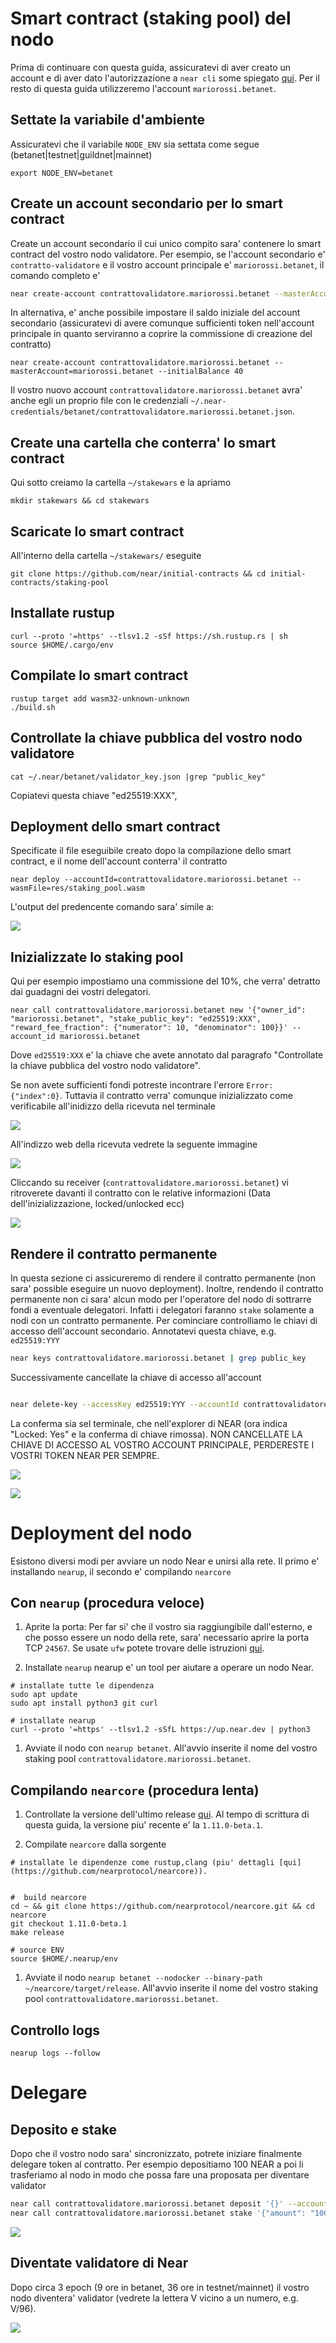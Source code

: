 # Smart contract (staking pool) del nodo

Prima di continuare con questa guida, assicuratevi di aver creato un account e di aver dato l'autorizzazione a `near cli` some spiegato [qui](https://github.com/48cfu/near-documentazione/blob/master/chiavi-spiegate.md). Per il resto di questa guida utilizzeremo l'account `mariorossi.betanet`.

## Settate la variabile d'ambiente
Assicuratevi che il variabile `NODE_ENV` sia settata come segue (betanet|testnet|guildnet|mainnet)

```
export NODE_ENV=betanet
```

## Create un account secondario per lo smart contract

Create un account secondario il cui unico compito sara' contenere lo smart contract del vostro nodo validatore. Per esempio, se l'account secondario e' `contratto-validatore` e il vostro account principale e' `mariorossi.betanet`, il comando completo e'

``` bash
near create-account contrattovalidatore.mariorossi.betanet --masterAccount=mariorossi.betanet
```

In alternativa, e' anche possibile impostare il saldo iniziale del account secondario (assicuratevi di avere comunque sufficienti token nell'account principale in quanto serviranno a coprire la commissione di creazione del contratto)

```
near create-account contrattovalidatore.mariorossi.betanet --masterAccount=mariorossi.betanet --initialBalance 40
```

Il vostro nuovo account `contrattovalidatore.mariorossi.betanet` avra' anche egli un proprio file con le credenziali `~/.near-credentials/betanet/contrattovalidatore.mariorossi.betanet.json`.

## Create una cartella che conterra' lo smart contract
Qui sotto creiamo la cartella `~/stakewars` e la apriamo
```
mkdir stakewars && cd stakewars
```

## Scaricate lo smart contract
All'interno della cartella `~/stakewars/` eseguite

```
git clone https://github.com/near/initial-contracts && cd initial-contracts/staking-pool
```

## Installate rustup

```
curl --proto '=https' --tlsv1.2 -sSf https://sh.rustup.rs | sh
source $HOME/.cargo/env
```

## Compilate lo smart contract

```
rustup target add wasm32-unknown-unknown
./build.sh
```

## Controllate la chiave pubblica del vostro nodo validatore

```
cat ~/.near/betanet/validator_key.json |grep "public_key"
```
Copiatevi questa chiave  "ed25519:XXX",

## Deployment dello smart contract

Specificate il file eseguibile creato dopo la compilazione dello smart contract, e il nome dell'account conterra' il contratto

```
near deploy --accountId=contrattovalidatore.mariorossi.betanet --wasmFile=res/staking_pool.wasm
```

L'output del predencente comando sara' simile a:

![](./immagini/deployment.png?raw=true)


## Inizializzate lo staking pool

Qui per esempio impostiamo una commissione del 10%, che verra' detratto dai guadagni dei vostri delegatori.

```
near call contrattovalidatore.mariorossi.betanet new '{"owner_id": "mariorossi.betanet", "stake_public_key": "ed25519:XXX", "reward_fee_fraction": {"numerator": 10, "denominator": 100}}' --account_id mariorossi.betanet
```
Dove `ed25519:XXX` e' la chiave che avete annotato dal paragrafo "Controllate la chiave pubblica del vostro nodo validatore".

Se non avete sufficienti fondi potreste incontrare l'errore `Error: {"index":0}`. Tuttavia il contratto verra' comunque inizializzato come verificabile all'inidizzo della ricevuta nel terminale

![](./immagini/inizializzazione.png?raw=true)

All'indizzo web della ricevuta vedrete la seguente immagine

![](./immagini/ricevuta-inizializzazione.png?raw=true)

Cliccando su receiver (`contrattovalidatore.mariorossi.betanet`) vi ritroverete davanti il contratto con le relative informazioni (Data dell'inizializzazione, locked/unlocked ecc)

![](./immagini/contratto-nodo.png?raw=true)



## Rendere il contratto permanente
In questa sezione ci assicureremo di rendere il contratto permanente (non sara' possible eseguire un nuovo deployment). Inoltre, rendendo il contratto permanente non ci sara' alcun modo per l'operatore del nodo di sottrarre fondi a eventuale delegatori. Infatti i delegatori faranno `stake` solamente a nodi con un contratto permanente. Per cominciare controlliamo le chiavi di accesso dell'account secondario. Annotatevi questa chiave, e.g. `ed25519:YYY` 
```bash
near keys contrattovalidatore.mariorossi.betanet | grep public_key
```
Successivamente cancellate la chiave di accesso all'account
```bash

near delete-key --accessKey ed25519:YYY --accountId contrattovalidatore.mariorossi.betanet
```
La conferma sia sel terminale, che nell'explorer di NEAR (ora indica "Locked: Yes" e la conferma di chiave rimossa). NON CANCELLATE LA CHIAVE DI ACCESSO AL VOSTRO ACCOUNT PRINCIPALE, PERDERESTE I VOSTRI TOKEN NEAR PER SEMPRE.

![](./immagini/cancella-chiave.png?raw=true)


![](./immagini/contratto-locked-explorer.png?raw=true)


# Deployment del nodo
Esistono diversi modi per avviare un nodo Near e unirsi alla rete. Il primo e' installando `nearup`, il secondo e' compilando `nearcore`

## Con `nearup` (procedura veloce)

1. Aprite la porta: Per far si' che il vostro sia raggiungibile dall'esterno, e che posso essere un nodo della rete, sara' necessario aprire la porta TCP `24567`. Se usate `ufw` potete trovare delle istruzioni [qui](https://help.ubuntu.com/community/UFW).

1. Installate `nearup`
nearup e' un tool per aiutare a operare un nodo Near.

```
# installate tutte le dipendenza
sudo apt update
sudo apt install python3 git curl

# installate nearup
curl --proto '=https' --tlsv1.2 -sSfL https://up.near.dev | python3
```

1. Avviate il nodo con `nearup betanet`. All'avvio inserite il nome del vostro staking pool `contrattovalidatore.mariorossi.betanet`.

## Compilando `nearcore` (procedura lenta)
1. Controllate la versione dell'ultimo release [qui](https://github.com/nearprotocol/nearcore/releases/). Al tempo di scrittura di questa guida, la versione piu' recente e' la `1.11.0-beta.1`. 

1. Compilate `nearcore` dalla sorgente
```
# installate le dipendenze come rustup,clang (piu' dettagli [qui](https://github.com/nearprotocol/nearcore)).


#  build nearcore
cd ~ && git clone https://github.com/nearprotocol/nearcore.git && cd nearcore
git checkout 1.11.0-beta.1
make release

# source ENV
source $HOME/.nearup/env
```

1. Avviate il nodo `nearup betanet --nodocker --binary-path ~/nearcore/target/release`.  All'avvio inserite il nome del vostro staking pool `contrattovalidatore.mariorossi.betanet`.

## Controllo logs

```shell
nearup logs --follow
```


# Delegare

## Deposito e stake
Dopo che il vostro nodo sara' sincronizzato, potrete iniziare finalmente delegare token al contratto.
Per esempio depositiamo 100 NEAR a poi li trasferiamo al nodo in modo che possa fare una proposata per diventare validator
```bash
near call contrattovalidatore.mariorossi.betanet deposit '{}' --accountId mariorossi.betanet --amount 100
near call contrattovalidatore.mariorossi.betanet stake '{"amount": "100000000000000000000000000"}' --accountId mariorossi.betanet
```

![](./immagini/deposito-e-stake-self.png?raw=true)

## Diventate validatore di Near
Dopo circa 3 epoch (9 ore in betanet, 36 ore in testnet/mainnet) il vostro nodo diventera' validator (vedrete la lettera V vicino a un numero, e.g. V/96).

![](./immagini/nodo-avviato.png?raw=true)